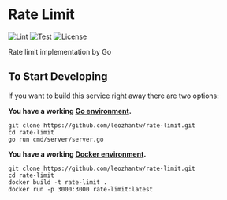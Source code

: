 # Rate Limit

[![Lint](https://github.com/leozhantw/rate-limit/workflows/Lint/badge.svg)](https://github.com/leozhantw/rate-limit/actions?query=workflow%3ALint)
[![Test](https://github.com/leozhantw/rate-limit/workflows/Test/badge.svg)](https://github.com/leozhantw/rate-limit/actions?query=workflow%3ATest)
[![License](https://img.shields.io/badge/License-MIT-yellow.svg)](https://github.com/leozhantw/rate-limit/blob/master/LICENSE)

Rate limit implementation by Go

## To Start Developing
If you want to build this service right away there are two options:

**You have a working [Go environment](https://golang.org/doc/install).**
```shell
git clone https://github.com/leozhantw/rate-limit.git
cd rate-limit
go run cmd/server/server.go
```

**You have a working [Docker environment](https://docs.docker.com/engine/).**
```shell
git clone https://github.com/leozhantw/rate-limit.git
cd rate-limit
docker build -t rate-limit .
docker run -p 3000:3000 rate-limit:latest
```
